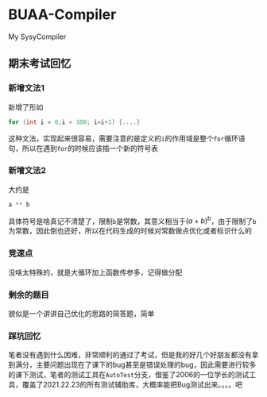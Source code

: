 # BUAA-Compiler
My SysyCompiler

## 期末考试回忆

### 新增文法1

新增了形如

```c
for (int i = 0;i < 100; i=i+1) {....}
```

这种文法，实现起来很容易，需要注意的是定义的`i`的作用域是整个`for`循环语句，所以在遇到`for`的时候应该插一个新的符号表

### 新增文法2

大约是

```c
a ** b 
```

具体符号是啥真记不清楚了，限制`b`是常数，其意义相当于$(a+b)^b$，由于限制了`b`为常数，因此倒也还好，所以在代码生成的时候对常数做点优化或者标识什么的

### 竞速点

没啥太特殊的，就是大循环加上函数传参多，记得做分配

### 剩余的题目

貌似是一个讲讲自己优化的思路的简答题，简单

### 踩坑回忆

笔者没有遇到什么困难，非常顺利的通过了考试，但是我的好几个好朋友都没有拿到满分，主要问题出现在了课下的bug甚至是错误处理的bug，因此需要进行较多的课下测试，笔者的测试工具在`AutoTest`分支，借鉴了2006的一位学长的测试工具，覆盖了2021.22.23的所有测试辅助库，大概率能把Bug测试出来。。。。吧
